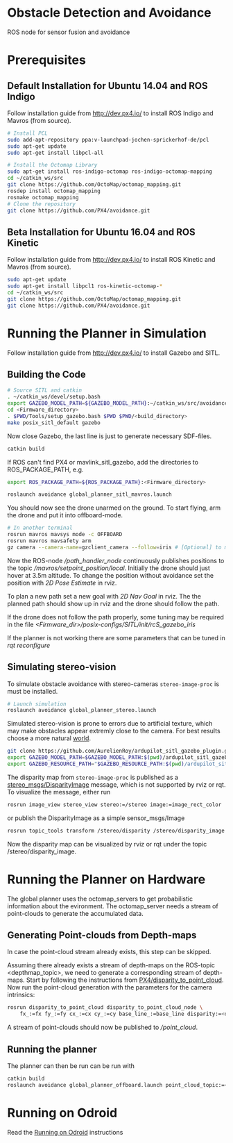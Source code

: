 # Obstacle Detection and Avoidance
ROS node for sensor fusion and avoidance

# Prerequisites

## Default Installation for Ubuntu 14.04 and ROS Indigo

Follow installation guide from http://dev.px4.io/ to install ROS Indigo and Mavros (from source).

```bash
# Install PCL
sudo add-apt-repository ppa:v-launchpad-jochen-sprickerhof-de/pcl
sudo apt-get update
sudo apt-get install libpcl-all
```

```bash
# Install the Octomap Library
sudo apt-get install ros-indigo-octomap ros-indigo-octomap-mapping
cd ~/catkin_ws/src
git clone https://github.com/OctoMap/octomap_mapping.git
rosdep install octomap_mapping
rosmake octomap_mapping
# Clone the repository
git clone https://github.com/PX4/avoidance.git
```

## Beta Installation for Ubuntu 16.04 and ROS Kinetic

Follow installation guide from http://dev.px4.io/ to install ROS Kinetic and Mavros (from source).

```bash
sudo apt-get update
sudo apt-get install libpcl1 ros-kinetic-octomap-*
cd ~/catkin_ws/src
git clone https://github.com/OctoMap/octomap_mapping.git
git clone https://github.com/PX4/avoidance.git
```

# Running the Planner in Simulation

Follow installation guide from http://dev.px4.io/ to install Gazebo and SITL.

## Building the Code

```bash
# Source SITL and catkin
. ~/catkin_ws/devel/setup.bash
export GAZEBO_MODEL_PATH=${GAZEBO_MODEL_PATH}:~/catkin_ws/src/avoidance/models
cd <Firmware_directory>
. $PWD/Tools/setup_gazebo.bash $PWD $PWD/<build_directory>
make posix_sitl_default gazebo
```

Now close Gazebo, the last line is just to generate necessary SDF-files.

```bash
catkin build
```

If ROS can't find PX4 or mavlink_sitl_gazebo, add the directories to ROS_PACKAGE_PATH, e.g.
```bash
export ROS_PACKAGE_PATH=${ROS_PACKAGE_PATH}:<Firmware_directory>
```

```bash
roslaunch avoidance global_planner_sitl_mavros.launch
```

You should now see the drone unarmed on the ground. To start flying, arm the drone and put it into offboard-mode.

```bash
# In another terminal
rosrun mavros mavsys mode -c OFFBOARD
rosrun mavros mavsafety arm
gz camera --camera-name=gzclient_camera --follow=iris # [Optional] to make Gazebo follow the drone
```

Now the ROS-node */path_handler_node* continuously publishes positions to the topic */mavros/setpoint_position/local*.
Initially the drone should just hover at 3.5m altitude.
To change the position without avoidance set the position with *2D Pose Estimate* in rviz.

To plan a new path set a new goal with *2D Nav Goal* in rviz. The the planned path should show up in rviz and the drone should follow the path.

If the drone does not follow the path properly, some tuning may be required in the file
*<Firmware_dir>/posix-configs/SITL/init/rcS_gazebo_iris*

If the planner is not working there are some parameters that can be tuned in *rqt reconfigure*


## Simulating stereo-vision
To simulate obstacle avoidance with stereo-cameras `stereo-image-proc` is must be installed.
```bash
# Launch simulation
roslaunch avoidance global_planner_stereo.launch
```
Simulated stereo-vision is prone to errors due to artificial texture, which may make obstacles appear extremly close to the camera. For best results choose a more natural [world](https://github.com/AurelienRoy/ardupilot_sitl_gazebo_plugin/tree/master/ardupilot_sitl_gazebo_plugin/worlds/outdoor_village).
```bash
git clone https://github.com/AurelienRoy/ardupilot_sitl_gazebo_plugin.git
export GAZEBO_MODEL_PATH=$GAZEBO_MODEL_PATH:$(pwd)/ardupilot_sitl_gazebo_plugin/ardupilot_sitl_gazebo_plugin/meshes/meshes_outdoor
export GAZEBO_RESOURCE_PATH="$GAZEBO_RESOURCE_PATH:$(pwd)/ardupilot_sitl_gazebo_plugin/ardupilot_sitl_gazebo_plugin"
```

The disparity map from `stereo-image-proc` is published as a
[stereo_msgs/DisparityImage](http://docs.ros.org/api/stereo_msgs/html/msg/DisparityImage.html) message, which is not supported by rviz or rqt. To visualize the message, either run
```bash
rosrun image_view stereo_view stereo:=/stereo image:=image_rect_color
```
or publish the DisparityImage as a simple sensor_msgs/Image
```bash
rosrun topic_tools transform /stereo/disparity /stereo/disparity_image sensor_msgs/Image 'm.image'
```
Now the disparity map can be visualized by rviz or rqt under the topic /stereo/disparity_image.


# Running the Planner on Hardware

The global planner uses the octomap_servers to get probabilistic information about the evironment.
The octomap_server needs a stream of point-clouds to generate the accumulated data.

## Generating Point-clouds from Depth-maps

In case the point-cloud stream already exists, this step can be skipped.

Assuming there already exists a stream of depth-maps on the ROS-topic <depthmap_topic>, we need to generate a corresponding stream of depth-maps.
Start by following the instructions from [PX4/disparity_to_point_cloud](https://github.com/PX4/disparity_to_point_cloud).
Now run the point-cloud generation with the parameters for the camera intrinsics:

```bash
rosrun disparity_to_point_cloud disparity_to_point_cloud_node \
    fx_:=fx fy_:=fy cx_:=cx cy_:=cy base_line_:=base_line disparity:=<depthmap_topic>
```

A stream of point-clouds should now be published to */point_cloud*.

## Running the planner

The planner can then be run can be run with

```bash
catkin build
roslaunch avoidance global_planner_offboard.launch point_cloud_topic:=<point_cloud_topic>
```  

# Running on Odroid

Read the [Running on Odroid](https://github.com/PX4/avoidance/blob/master/resource/odroid/) instructions
